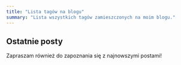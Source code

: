 ```yaml
---
title: "Lista tagów na blogu"
summary: "Lista wszystkich tagów zamieszczonych na moim blogu."
---
```

## Ostatnie posty
Zapraszam również do zapoznania się z najnowszymi postami!